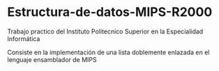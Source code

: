 # Estructura-de-datos-MIPS-R2000
Trabajo practico del Instituto Politecnico Superior en la Especialidad Informática

Consiste en la implementación de una lista doblemente enlazada en el lenguaje ensamblador de MIPS
